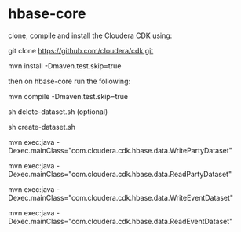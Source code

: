 hbase-core
==========

clone, compile and install the Cloudera CDK using:

git clone https://github.com/cloudera/cdk.git

mvn install -Dmaven.test.skip=true

then on hbase-core run the following:

mvn compile -Dmaven.test.skip=true

sh delete-dataset.sh (optional)

sh create-dataset.sh

mvn exec:java -Dexec.mainClass="com.cloudera.cdk.hbase.data.WritePartyDataset"

mvn exec:java -Dexec.mainClass="com.cloudera.cdk.hbase.data.ReadPartyDataset"

mvn exec:java -Dexec.mainClass="com.cloudera.cdk.hbase.data.WriteEventDataset"

mvn exec:java -Dexec.mainClass="com.cloudera.cdk.hbase.data.ReadEventDataset"


 
